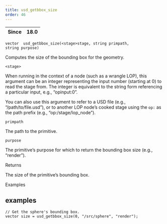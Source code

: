 ```yaml
---
title: usd_getbbox_size
order: 46
---
```

| Since | 18.0 |
| --- | --- |

`vector  usd_getbbox_size(<stage>stage, string primpath, string purpose)`

Computes the size of the bounding box for the geometry.

`<stage>`

When running in the context of a node (such as a wrangle LOP), this argument can be an integer representing the input number (starting at 0) to read the stage from. The integer is equivalent to the string form referencing a particular input, e.g., “opinput:0”.

You can also use this argument to refer to a USD file (e.g., “/path/to/file.usd”), or to another LOP node’s cooked stage using the `op:` as the path prefix (e.g., “op:/stage/lop_node”).

`primpath`

The path to the primitive.

`purpose`

The primitive’s purpose for which to return the bounding box size (e.g., “render”).

Returns

The size of the primitive’s bounding box.

Examples

## examples

```vex
// Get the sphere's bounding box.
vector size = usd_getbbox_size(0, "/src/sphere", "render");

```
